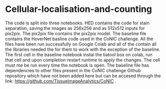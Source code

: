 # Cellular-localisation-and-counting
The code is split into three notebooks. HED contains the code for stain separation, saving the images as 256x256 and as 512x512 inputs for pix2pix. The pix2pix file contains the pix2pix model. The baseline file contains the HoverNet basline code used in the CoNIC challenge.
All the files have been run successfully on Google Colab and all of the contain all the libraries needed the for them to work with the exception of the baseline. The first cell in the baseline notebook instal the tiatool box on colab, run that cell and upon completion restart runtime to apply the changes. The cell must me be run every time the notebook is open. The baseline file has dependencies to other files present in the CoNIC challenge Github repository which have not been added here but can be accesed through the link: https://github.com/TissueImageAnalytics/CoNIC .
